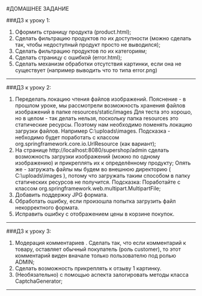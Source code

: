 #ДОМАШНЕЕ ЗАДАНИЕ

###ДЗ к уроку 1:


1. Оформить страницу продукта (product.html);
2. Сделать фильтрацию продуктов по их доступности (можно сделать так, чтобы недоступный продукт просто не выводился);
3. Сделать фильтрацию продуктов по их категориям;
4. Сделать страницу с ошибкой (error.html);
5. Сделать механизм обработки отсутствия картинки, если она не существует (например выводить что то типа error.png)

------------------------------------

###ДЗ к уроку 2:


1. Переделать локацию чтения файлов изображений. Пояснение - в прошлом уроке, мы рассмотрели возможность хранения файлов изображений в папке resources/static/images Для теста это хорошо, но в целом - так делать нельзя, поскольку папка resources это статические ресурсы. Поэтому нам необходимо поменять локацию загрузки файлов. Например C:\uploads\images. Подсказка - небходимо будет поработать с классом org.springframework.core.io.UrlResource (как вариант);
2. На странице http://localhost:8080/supershop/admin сделать возможность загрузки изображений (можно по одному изображению) и прикреплять их к определённому продукту; Опять же - загружать файлы мы будем во внешнюю директорию ( C:\uploads\images ), потому что загружать таким способом в папку статических ресурсов не получится. Подсказка: Поработайте с классом org.springframework.web.multipart.MultipartFile;
3. Добавить поддержку JPG формата.
4. Обработать ошибку, если произошла попытка загрузить файл некорректного формата.
5. Исправить ошибку с отображением цены в корзине покупок.

------------------------------------

###ДЗ к уроку 3:


1. Модерация комментариев . Сделать так, что если комментарий к товару, оставляет обычный покупатель (роль customer), то этот комментарий виден вначале только пользователю под ролью ADMIN;
2. Сделать возможность прикреплять к отзыву 1 картинку.
3. (Необязательно) с помощью аспекта залогировать методы класса CaptchaGenerator;

------------------------------------